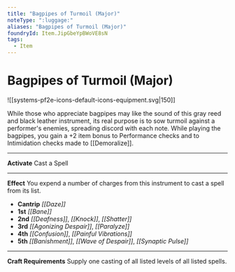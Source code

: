 ```yaml
---
title: "Bagpipes of Turmoil (Major)"
noteType: ":luggage:"
aliases: "Bagpipes of Turmoil (Major)"
foundryId: Item.JipGbeYpBWoVE8sN
tags:
  - Item
---
```


# Bagpipes of Turmoil (Major)
![[systems-pf2e-icons-default-icons-equipment.svg|150]]

While those who appreciate bagpipes may like the sound of this gray reed and black leather instrument, its real purpose is to sow turmoil against a performer's enemies, spreading discord with each note. While playing the bagpipes, you gain a +2 item bonus to Performance checks and to Intimidation checks made to [[Demoralize]].

* * *

**Activate** Cast a Spell

* * *

**Effect** You expend a number of charges from this instrument to cast a spell from its list.

*   **Cantrip** _[[Daze]]_
*   **1st** _[[Bane]]_
*   **2nd** _[[Deafness]]_, _[[Knock]]_, _[[Shatter]]_
*   **3rd** _[[Agonizing Despair]]_, _[[Paralyze]]_
*   **4th** _[[Confusion]]_, _[[Painful Vibrations]]_
*   **5th** _[[Banishment]]_, _[[Wave of Despair]]_, _[[Synaptic Pulse]]_

* * *

**Craft Requirements** Supply one casting of all listed levels of all listed spells.
